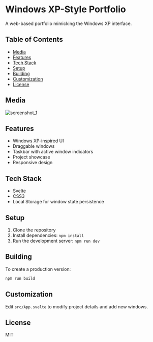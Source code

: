 # Windows XP-Style Portfolio

A web-based portfolio mimicking the Windows XP interface.

## Table of Contents
- [Media](#media)
- [Features](#features)
- [Tech Stack](#tech-stack)
- [Setup](#setup)
- [Building](#building)
- [Customization](#customization)
- [License](#license)

## Media
![screenshot_1](https://github.com/user-attachments/assets/8929c2dc-efc8-4f7a-8ccb-03342643f157)

## Features

- Windows XP-inspired UI
- Draggable windows
- Taskbar with active window indicators
- Project showcase
- Responsive design

## Tech Stack

- Svelte
- CSS3
- Local Storage for window state persistence

## Setup

1. Clone the repository
2. Install dependencies: `npm install`
3. Run the development server: `npm run dev`

## Building

To create a production version:

```bash
npm run build
```

## Customization

Edit `src/App.svelte` to modify project details and add new windows.

## License

MIT
